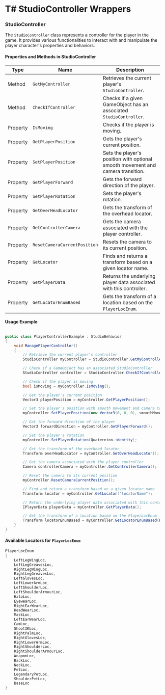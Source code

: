 # T# StudioController Wrappers

### **StudioController**

The `StudioController` class represents a controller for the player in the game. It provides various functionalities to interact with and manipulate the player character's properties and behaviors.

#### Properties and Methods in StudioController

| **Type** | **Name**                     | **Description**                                                                 |
| -------- | ---------------------------- | ------------------------------------------------------------------------------- |
| Method   | `GetMyController`            | Retrieves the current player's `StudioController`.                              |
| Method   | `CheckIfController`          | Checks if a given GameObject has an associated `StudioController`.              |
| Property | `IsMoving`                   | Checks if the player is moving.                                                 |
| Property | `GetPlayerPosition`          | Gets the player's current position.                                             |
| Property | `SetPlayerPosition`          | Sets the player's position with optional smooth movement and camera transition. |
| Property | `GetPlayerForward`           | Gets the forward direction of the player.                                       |
| Property | `SetPlayerRotation`          | Sets the player's rotation.                                                     |
| Property | `GetOverHeadLocator`         | Gets the transform of the overhead locator.                                     |
| Property | `GetControllerCamera`        | Gets the camera associated with the player controller.                          |
| Property | `ResetCameraCurrentPosition` | Resets the camera to its current position.                                      |
| Property | `GetLocator`                 | Finds and returns a transform based on a given locator name.                    |
| Property | `GetPlayerData`              | Returns the underlying player data associated with this controller.             |
| Property | `GetLocatorEnumBased`        | Gets the transform of a location based on the `PlayerLocEnum`.                  |

#### Usage Example

```csharp

public class PlayerControllerExample : StudioBehavior
{
    void ManagePlayerController()
    {
        // Retrieve the current player's controller
        StudioController myController = StudioController.GetMyController();

        // Check if a GameObject has an associated StudioController
        StudioController controller = StudioController.CheckIfController(gameObject);

        // Check if the player is moving
        bool isMoving = myController.IsMoving();

        // Get the player's current position
        Vector3 playerPosition = myController.GetPlayerPosition();

        // Set the player's position with smooth movement and camera transition
        myController.SetPlayerPosition(new Vector3(0, 0, 0), smoothMove: true, smoothCamera: true);

        // Get the forward direction of the player
        Vector3 forwardDirection = myController.GetPlayerForward();

        // Set the player's rotation
        myController.SetPlayerRotation(Quaternion.identity);

        // Get the transform of the overhead locator
        Transform overHeadLocator = myController.GetOverHeadLocator();

        // Get the camera associated with the player controller
        Camera controllerCamera = myController.GetControllerCamera();

        // Reset the camera to its current position
        myController.ResetCameraCurrentPosition();

        // Find and return a transform based on a given locator name
        Transform locator = myController.GetLocator("locatorName");

        // Return the underlying player data associated with this controller
        IPlayerData playerData = myController.GetPlayerData();

        // Get the transform of a location based on the PlayerLocEnum
        Transform locatorEnumBased = myController.GetLocatorEnumBased(PlayerLocEnum.LeftLegWingLoc);
    }
}
```

#### Available Locators for `PlayerLocEnum`

```csharp
PlayerLocEnum
{
    LeftLegWingLoc,
    LeftLegGreavesLoc,
    RightLegWingLoc,
    RightLegGreavesLoc,
    LeftGlovesLoc,
    LeftLowerArmLoc,
    LeftShoulderLoc,
    LeftShoulderArmourLoc,
    HaloLoc,
    EyewearLoc,
    RightEarWearLoc,
    HeadWearLoc,
    MaskLoc,
    LeftEarWearLoc,
    CamLoc,
    ShootIKLoc,
    RightPalmLoc,
    RightGlovesLoc,
    RightLowerArmLoc,
    RightShoulderLoc,
    RightShoulderArmourLoc,
    WeaponLoc,
    BackLoc,
    NeckLoc,
    PetLoc,
    LegendaryPetLoc,
    ShoulderPetLoc,
    BaseLoc
}
```

